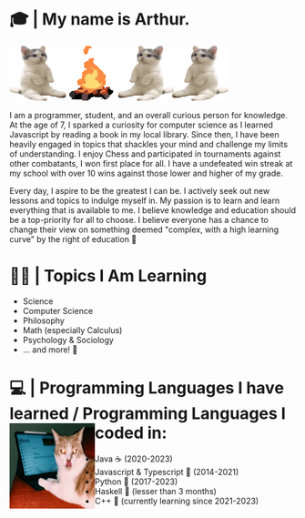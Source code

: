 # 🎓 | My name is Arthur.

<img src="https://raw.githubusercontent.com/Snuwy/snuwy/main/cats.gif" alt="Cats huddled around a campfire">
<p>I am a programmer, student, and an overall curious person for knowledge. At the age of 7, I sparked a curiosity for computer science as I learned Javascript by reading a book in my local library. Since then, I have been heavily engaged in topics that shackles your mind and challenge my limits of understanding. I enjoy Chess and participated in tournaments against other combatants, I won first place for all. I have a undefeated win streak at my school with over 10 wins against those lower and higher of my grade.</p>

<p>Every day, I aspire to be the greatest I can be. I actively seek out new lessons and topics to indulge myself in. My passion is to learn and learn everything that is available to me. I believe knowledge and education should be a top-priority for all to choose. I believe everyone has a chance to change their view on something deemed "complex, with a high learning curve" by the right of education 🏫 </p>

# 🕵️‍♂️ | Topics I Am Learning
  - Science
  - Computer Science
  - Philosophy
  - Math (especially Calculus)
  - Psychology & Sociology
  - ... and more! 🌟


# 💻 | Programming Languages I have learned / Programming Languages I coded in: <img align="left" width="150" height="150" src="https://raw.githubusercontent.com/Snuwy/snuwy/main/cat1.jpg">
   - Java ☕ (2020-2023)
   - Javascript & Typescript 🌹 (2014-2021)
   - Python 🐍 (2017-2023)
   - Haskell 💝 (lesser than 3 months)
   - C++ 💨 (currently learning since 2021-2023)
